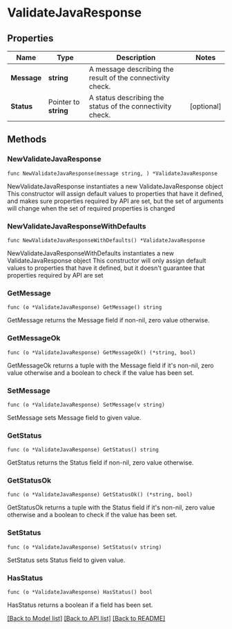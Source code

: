 # ValidateJavaResponse

## Properties

Name | Type | Description | Notes
------------ | ------------- | ------------- | -------------
**Message** | **string** | A message describing the result of the connectivity check. | 
**Status** | Pointer to **string** | A status describing the status of the connectivity check. | [optional] 

## Methods

### NewValidateJavaResponse

`func NewValidateJavaResponse(message string, ) *ValidateJavaResponse`

NewValidateJavaResponse instantiates a new ValidateJavaResponse object
This constructor will assign default values to properties that have it defined,
and makes sure properties required by API are set, but the set of arguments
will change when the set of required properties is changed

### NewValidateJavaResponseWithDefaults

`func NewValidateJavaResponseWithDefaults() *ValidateJavaResponse`

NewValidateJavaResponseWithDefaults instantiates a new ValidateJavaResponse object
This constructor will only assign default values to properties that have it defined,
but it doesn't guarantee that properties required by API are set

### GetMessage

`func (o *ValidateJavaResponse) GetMessage() string`

GetMessage returns the Message field if non-nil, zero value otherwise.

### GetMessageOk

`func (o *ValidateJavaResponse) GetMessageOk() (*string, bool)`

GetMessageOk returns a tuple with the Message field if it's non-nil, zero value otherwise
and a boolean to check if the value has been set.

### SetMessage

`func (o *ValidateJavaResponse) SetMessage(v string)`

SetMessage sets Message field to given value.


### GetStatus

`func (o *ValidateJavaResponse) GetStatus() string`

GetStatus returns the Status field if non-nil, zero value otherwise.

### GetStatusOk

`func (o *ValidateJavaResponse) GetStatusOk() (*string, bool)`

GetStatusOk returns a tuple with the Status field if it's non-nil, zero value otherwise
and a boolean to check if the value has been set.

### SetStatus

`func (o *ValidateJavaResponse) SetStatus(v string)`

SetStatus sets Status field to given value.

### HasStatus

`func (o *ValidateJavaResponse) HasStatus() bool`

HasStatus returns a boolean if a field has been set.


[[Back to Model list]](../README.md#documentation-for-models) [[Back to API list]](../README.md#documentation-for-api-endpoints) [[Back to README]](../README.md)



